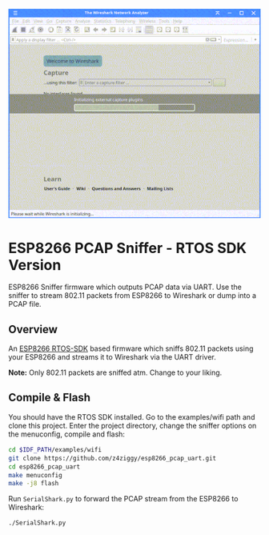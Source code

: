 ![](wireshark.gif)

# ESP8266 PCAP Sniffer - RTOS SDK Version

ESP8266 Sniffer firmware which outputs PCAP data via UART. Use the sniffer to
stream 802.11 packets from ESP8266 to Wireshark or dump into a PCAP file.

## Overview

An [ESP8266 RTOS-SDK](https://github.com/espressif/ESP8266_RTOS_SDK) based firmware which sniffs 802.11 packets using your
ESP8266 and streams it to Wireshark via the UART driver.

**Note:** Only 802.11 packets are sniffed atm. Change to your liking.

## Compile & Flash

You should have the RTOS SDK installed. Go to the examples/wifi path and clone
this project. Enter the project directory, change the sniffer options on the
menuconfig, compile and flash:

```sh
cd $IDF_PATH/examples/wifi
git clone https://github.com/z4ziggy/esp8266_pcap_uart.git
cd esp8266_pcap_uart
make menuconfig
make -j8 flash
```

Run `SerialShark.py` to forward the PCAP stream from the ESP8266 to Wireshark:

```sh
./SerialShark.py
```

